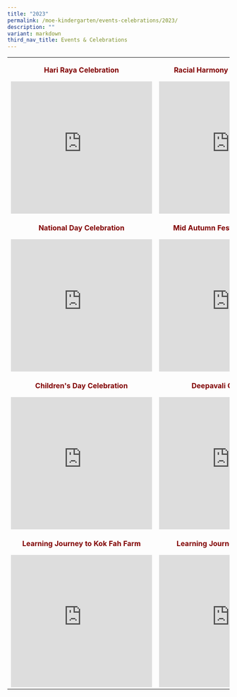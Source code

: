 ```yaml
---
title: "2023"
permalink: /moe-kindergarten/events-celebrations/2023/
description: ""
variant: markdown
third_nav_title: Events & Celebrations
---
```

<table border="0" style="border-collapse: collapse; width: 100%; margin-left: auto; margin-right: auto;">
<tbody>
	
<tr>
<td style="width: 34.5713%; text-align: center;"><p style="text-align: center;"><strong><span style="color: #800000;">Hari Raya Celebration</span></strong></p> <iframe allowfullscreen="allowfullscreen" frameborder="0" height="300" width="320" src="https://docs.google.com/presentation/d/e/2PACX-1vSEZMjDcTkZ8lwrrOJHk12s0dQLU8Y8iW9uRIsXrnrNzXxKrmX_zbDZsLJItcBuY2KKKP1PuTZ1ic2v/embed?start=true&amp;loop=true&amp;delayms=5000"></iframe>
</td>

<td style="width: 38.0101%; text-align: center;"> <p><strong><span style="color: #800000;">Racial Harmony Day Celebration</span></strong></p> <iframe allowfullscreen="allowfullscreen" frameborder="0" height="300" width="320" src="https://docs.google.com/presentation/d/e/2PACX-1vQsLm-O5w9VEzhFthHA09GZ3_APVLelwSWJ_PzRqHabh0gdLQppdIVyLN3KDw5acPDVMb4kT4oODkcf/embed?start=true&amp;loop=true&amp;delayms=5000"></iframe> 
</td>
</tr>
	
<tr>
<td style="width: 34.5713%; text-align: center;"><p><strong><span style="color: #800000;">National Day Celebration </span></strong></p> <iframe allowfullscreen="allowfullscreen" frameborder="0" height="300" width="320" src="https://docs.google.com/presentation/d/e/2PACX-1vQi6XPN3Lfv-o_EkpgcLH_y9PbblGiDWVctjoAoI0xuH7z6V40wNGlynwKeknNhB0E88NwYDqrVSJ-9/embed?start=false&amp;loop=false&amp;delayms=5000"></iframe>
</td>

<td style="width: 38.0101%; text-align: center;"><p><strong><span style="color: #800000;">Mid Autumn Festival Celebration</span></strong></p> <iframe allowfullscreen="allowfullscreen" frameborder="0" height="300" width="320" src="https://docs.google.com/presentation/d/e/2PACX-1vT1EwKM_hCNIFv7BNp-p4cvHYpNJI8kusFegXDsE1CC_DRmxL4DadaXOD9_b7qXp0oJJTT7nvyqStRU/embed?start=true&amp;loop=true&amp;delayms=5000"></iframe>
</td>
</tr>

<tr>
<td style="width: 34.5713%; text-align: center;"><p><strong><span style="color: #800000;">Children's Day Celebration</span></strong></p> <iframe allowfullscreen="allowfullscreen" frameborder="0" height="300" width="320" src="https://docs.google.com/presentation/d/e/2PACX-1vR26ODT9oj8IBX8VfI2hpe3ALA--nUPJrbgPk5UYfZLQJ7HaQ5cDOiKjZRG-wCv0kwmLi3hf6ji-XeM/embed?start=true&amp;loop=true&amp;delayms=5000"></iframe>
</td>
	
<td style="width: 38.0101%; text-align: center;"><p> <strong><span style="color: #800000;">Deepavali Celebration</span></strong></p> <iframe allowfullscreen="allowfullscreen" frameborder="0" height="300" width="320" src="https://docs.google.com/presentation/d/e/2PACX-1vTYE3XkN1pvUuGGZGCAmx0vw-6pWExgUPhLmyjVADk4e6x77eu16KwsQUTTtKqny1mz1Q4qEVlNO4s4/embed?start=true&amp;loop=true&amp;delayms=5000"></iframe>
</td>
</tr>

<tr>
<td style="width: 34.5713%; text-align: center;"><p><strong><span style="color: #800000;">Learning Journey to Kok Fah Farm</span></strong></p> <iframe allowfullscreen="allowfullscreen" frameborder="0" height="300" width="320" src="https://docs.google.com/presentation/d/e/2PACX-1vTO9OmZhNFFCONYku6gIyaQINQcmhuPw4zg5ApBeuIR4H4u33cuVwctQQICbqdrtnmqShZfRGPQzENF/embed?start=true&amp;loop=true&amp;delayms=5000"></iframe>
</td>

<td style="width: 38.0101%; text-align: center;"><p><strong><span style="color: #800000;">Learning Journey to KidsSTOP</span></strong></p> <iframe allowfullscreen="allowfullscreen" frameborder="0" height="300" width="320" src="https://docs.google.com/presentation/d/e/2PACX-1vQ1yZLlN2x9pEHOgxbDpBHqi9pX83YEzxgqGcQViiN9v3PSRUKhvitw96r5KMfcZw4t-mW4Ijdjfe-w/embed?start=true&amp;loop=true&amp;delayms=5000"></iframe>
</td>
</tr>
</tbody>
</table>